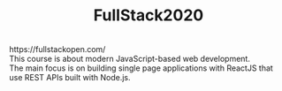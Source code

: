 <h1 align="center">FullStack2020</h1>
<br>
https://fullstackopen.com/
<br>
This course is about modern JavaScript-based web development.
<br>
The main focus is on building single page applications with ReactJS that use REST APIs built with Node.js.
